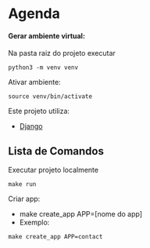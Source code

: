 # Agenda


#### Gerar ambiente virtual:

Na pasta raiz do projeto executar

```
python3 -m venv venv
```

Ativar ambiente:

```
source venv/bin/activate
```

Este projeto utiliza: 

- [Django](https://www.djangoproject.com)



## Lista de Comandos

Executar projeto localmente

```
make run
```
Criar app:
- make create_app APP=[nome do app]
- Exemplo:

```
make create_app APP=contact
```

